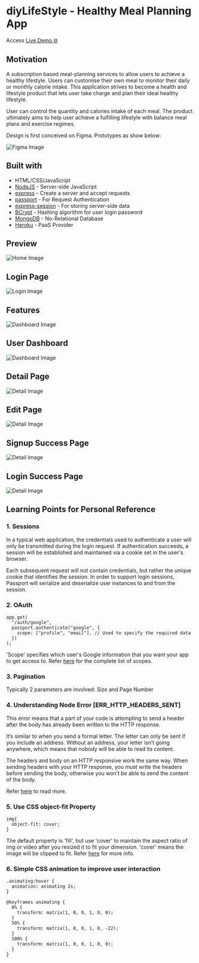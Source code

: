 # diyLifeStyle - Healthy Meal Planning App

Access [Live Demo :globe_with_meridians:](https://diylifestyle.herokuapp.com/) 

## Motivation

A subscription based meal-planning services to allow users to achieve a healthy lifestyle. Users can customise their own meal to monitor their daily or monthly calorie intake. This application strives to become a health and lifestyle product that lets user take charge and plan their ideal healthy lifestyle.

User can control the quantity and calories intake of each meal. The product ultimately aims to help user achieve a fulfilling lifestyle with balance meal plans and exercise regimes.

Design is first conceived on Figma. Prototypes as show below:

![Figma Image](/public/images/figma_prototyping.jpg)

## Built with

- HTML/CSS/JavaScript
- [NodeJS](https://nodejs.org/en/) - Server-side JavaScript
- [express](https://expressjs.com/) - Create a server and accept requests
- [passport](http://www.passportjs.org/) - For Request Authentication
- [express-session](https://www.npmjs.com/package/express-session) - For storing server-side data
- [BCrypt](https://www.heroku.com) - Hashing algorithm for user login password
- [MongoDB](https://www.mongodb.com/) - No-Relational Database
- [Heroku](https://www.heroku.com) - PaaS Provider

## Preview

![Home Image](/public/images/homepage.jpg)

## Login Page

![Login Image](/public/images/loginpage.jpg)

## Features

![Dashboard Image](/public/images/features.jpg)

## User Dashboard

![Dashboard Image](/public/images/indexpage.jpg)

## Detail Page

![Detail Image](/public/images/detailspage.jpg)

## Edit Page

![Detail Image](/public/images/editpage.jpg)

## Signup Success Page

![Detail Image](/public/images/SignUpSuccess.jpg)

## Login Success Page

![Detail Image](/public/images/SignUpGoogleAuth.jpg)

## Learning Points for Personal Reference

### 1. Sessions

In a typical web application, the credentials used to authenticate a user will only be transmitted during the login request. If authentication succeeds, a session will be established and maintained via a cookie set in the user's browser.

Each subsequent request will not contain credentials, but rather the unique cookie that identifies the session. In order to support login sessions, Passport will serialize and deserialize user instances to and from the session.

### 2. OAuth

```
app.get(
  "/auth/google",
  passport.authenticate("google", {
    scope: ["profile", "email"], // Used to specify the required data
  })
);

```

'Scope' specifies which user's Google information that you want your app to get access to. Refer [here](https://developers.google.com/identity/protocols/oauth2/scopes) for the complete list of scopes.

### 3. Pagination

Typically 2 parameters are involved: Size and Page Number

### 4. Understanding Node Error [ERR_HTTP_HEADERS_SENT]

This error means that a part of your code is attempting to send a header after the body has already been written to the HTTP response.

It’s similar to when you send a formal letter. The letter can only be sent if you include an address. Without an address, your letter isn’t going anywhere, which means that nobody will be able to read its content.

The headers and body on an HTTP responsive work the same way. When sending headers with your HTTP response, you must write the headers before sending the body, otherwise you won’t be able to send the content of the body.

Refer [here](https://www.codementor.io/@oparaprosper79/understanding-node-error-err_http_headers_sent-117mpk82z8) to read more.

### 5. Use CSS object-fit Property

```
img{
  object-fit: cover;
}
```

The default property is 'fill', but use 'cover' to maintain the aspect ratio of img or video after you resized it to fit your dimension. 'cover' means the image will be clipped to fit. Refer [here](https://www.w3schools.com/css/css3_object-fit.asp) for more info.

### 6. Simple CSS animation to improve user interaction

```
.animating:hover {
  animation: animating 2s;
}

@keyframes animating {
  0% {
    transform: matrix(1, 0, 0, 1, 0, 0);
  }
  50% {
    transform: matrix(1, 0, 0, 1, 0, -22);
  }
  100% {
    transform: matrix(1, 0, 0, 1, 0, 0);
  }
}
```
